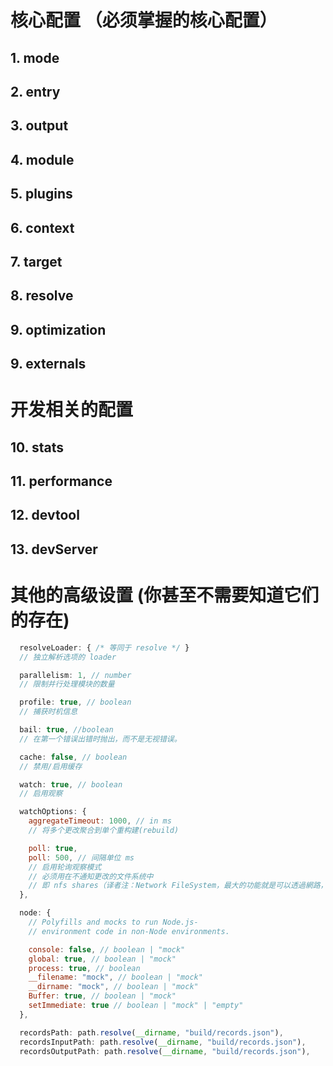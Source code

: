 # 核心配置 （必须掌握的核心配置）

## 1. mode
## 2. entry
## 3. output
## 4. module
## 5. plugins
## 6. context
## 7. target
## 8. resolve

## 9. optimization
## 9. externals


# 开发相关的配置
## 10. stats
## 11. performance
## 12. devtool
## 13. devServer


# 其他的高级设置 (你甚至不需要知道它们的存在)
```js
  resolveLoader: { /* 等同于 resolve */ }
  // 独立解析选项的 loader

  parallelism: 1, // number
  // 限制并行处理模块的数量

  profile: true, // boolean
  // 捕获时机信息

  bail: true, //boolean
  // 在第一个错误出错时抛出，而不是无视错误。

  cache: false, // boolean
  // 禁用/启用缓存

  watch: true, // boolean
  // 启用观察

  watchOptions: {
    aggregateTimeout: 1000, // in ms
    // 将多个更改聚合到单个重构建(rebuild)

    poll: true,
    poll: 500, // 间隔单位 ms
    // 启用轮询观察模式
    // 必须用在不通知更改的文件系统中
    // 即 nfs shares（译者注：Network FileSystem，最大的功能就是可以透過網路，讓不同的機器、不同的作業系統、可以彼此分享個別的檔案 ( share file )）
  },

  node: {
    // Polyfills and mocks to run Node.js-
    // environment code in non-Node environments.

    console: false, // boolean | "mock"
    global: true, // boolean | "mock"
    process: true, // boolean
    __filename: "mock", // boolean | "mock"
    __dirname: "mock", // boolean | "mock"
    Buffer: true, // boolean | "mock"
    setImmediate: true // boolean | "mock" | "empty"
  },

  recordsPath: path.resolve(__dirname, "build/records.json"),
  recordsInputPath: path.resolve(__dirname, "build/records.json"),
  recordsOutputPath: path.resolve(__dirname, "build/records.json"),

```










